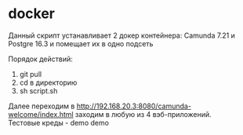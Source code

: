 # docker
Данный скрипт устанавливает 2 докер контейнера: Camunda 7.21 и Postgre 16.3 и помещает их в одно подсеть

Порядок действий:
  1. git pull
  2. cd в директорию
  3. sh script.sh

Далее переходим в http://192.168.20.3:8080/camunda-welcome/index.html заходим в любую из 4 вэб-приложений.  
Тестовые креды - demo demo

